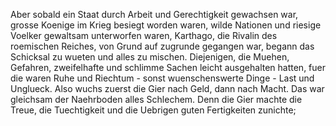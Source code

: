 
Aber sobald ein Staat durch Arbeit und Gerechtigkeit gewachsen war, grosse Koenige im Krieg besiegt worden waren, wilde Nationen und riesige Voelker gewaltsam unterworfen waren,
Karthago, die Rivalin des roemischen Reiches, von Grund auf zugrunde gegangen war, begann das Schicksal zu wueten und alles zu mischen.
Diejenigen, die Muehen, Gefahren, zweifelhafte und schlimme Sachen leicht ausgehalten hatten, fuer die waren Ruhe und Riechtum - sonst wuenschenswerte Dinge - Last und Unglueck.
Also wuchs zuerst die Gier nach Geld, dann nach Macht.
Das war gleichsam der Naehrboden alles Schlechem.
Denn die Gier machte die Treue, die Tuechtigkeit und die Uebrigen guten Fertigkeiten zunichte;